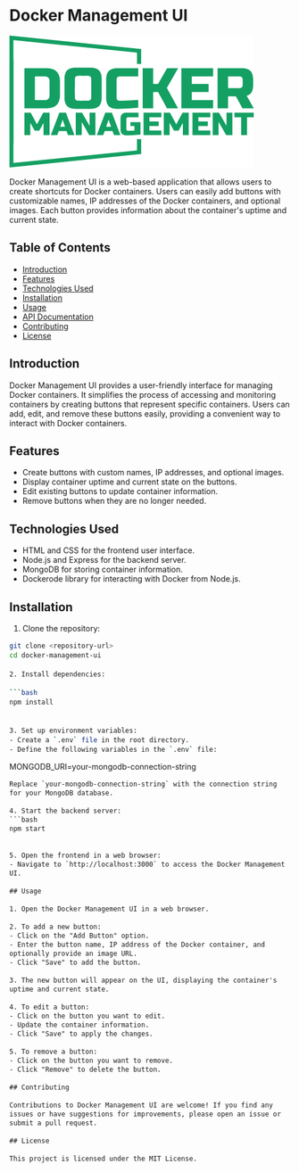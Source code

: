 # Docker Management UI

![Project Logo](./logo.png)

Docker Management UI is a web-based application that allows users to create shortcuts for Docker containers. Users can easily add buttons with customizable names, IP addresses of the Docker containers, and optional images. Each button provides information about the container's uptime and current state.

## Table of Contents

- [Introduction](#introduction)
- [Features](#features)
- [Technologies Used](#technologies-used)
- [Installation](#installation)
- [Usage](#usage)
- [API Documentation](#api-documentation)
- [Contributing](#contributing)
- [License](#license)

## Introduction

Docker Management UI provides a user-friendly interface for managing Docker containers. It simplifies the process of accessing and monitoring containers by creating buttons that represent specific containers. Users can add, edit, and remove these buttons easily, providing a convenient way to interact with Docker containers.

## Features

- Create buttons with custom names, IP addresses, and optional images.
- Display container uptime and current state on the buttons.
- Edit existing buttons to update container information.
- Remove buttons when they are no longer needed.

## Technologies Used

- HTML and CSS for the frontend user interface.
- Node.js and Express for the backend server.
- MongoDB for storing container information.
- Dockerode library for interacting with Docker from Node.js.

## Installation

1. Clone the repository:

```bash
git clone <repository-url>
cd docker-management-ui

2. Install dependencies:

```bash
npm install


3. Set up environment variables:
- Create a `.env` file in the root directory.
- Define the following variables in the `.env` file:
  ```
  MONGODB_URI=your-mongodb-connection-string
  ```
  Replace `your-mongodb-connection-string` with the connection string for your MongoDB database.

4. Start the backend server:
```bash
npm start


5. Open the frontend in a web browser:
- Navigate to `http://localhost:3000` to access the Docker Management UI.

## Usage

1. Open the Docker Management UI in a web browser.

2. To add a new button:
- Click on the "Add Button" option.
- Enter the button name, IP address of the Docker container, and optionally provide an image URL.
- Click "Save" to add the button.

3. The new button will appear on the UI, displaying the container's uptime and current state.

4. To edit a button:
- Click on the button you want to edit.
- Update the container information.
- Click "Save" to apply the changes.

5. To remove a button:
- Click on the button you want to remove.
- Click "Remove" to delete the button.

## Contributing

Contributions to Docker Management UI are welcome! If you find any issues or have suggestions for improvements, please open an issue or submit a pull request.

## License

This project is licensed under the MIT License.